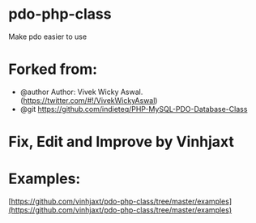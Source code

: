 # pdo-php-class
Make pdo easier to use

# Forked from:
 * @author		Author: Vivek Wicky Aswal. (https://twitter.com/#!/VivekWickyAswal)
 * @git 		https://github.com/indieteq/PHP-MySQL-PDO-Database-Class

# Fix, Edit and Improve by Vinhjaxt

# Examples:
[https://github.com/vinhjaxt/pdo-php-class/tree/master/examples](https://github.com/vinhjaxt/pdo-php-class/tree/master/examples)